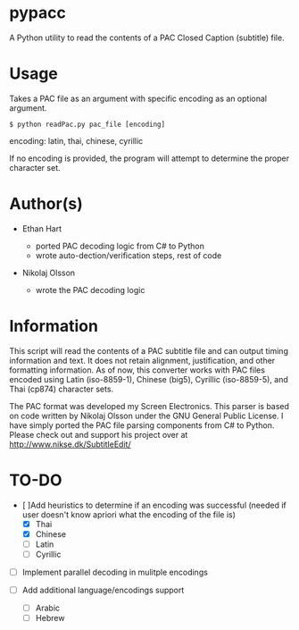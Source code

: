 pypacc
======

A Python utility to read the contents of a PAC Closed Caption (subtitle) file.


Usage
=====

Takes a PAC file as an argument with specific encoding as an optional argument.

    $ python readPac.py pac_file [encoding]

encoding: latin, thai, chinese, cyrillic

If no encoding is provided, the program will attempt to determine the proper
character set.


Author(s)
=========

- Ethan Hart
    - ported PAC decoding logic from C# to Python
    - wrote auto-dection/verification steps, rest of code

- Nikolaj Olsson
    - wrote the PAC decoding logic


Information
===========

This script will read the contents of a PAC subtitle file and can output
timing information and text. It does not retain alignment, justification, and
other formatting information. As of now, this converter works with PAC files
encoded using Latin (iso-8859-1), Chinese (big5), Cyrillic (iso-8859-5), and
Thai (cp874) character sets.

The PAC format was developed my Screen Electronics.
This parser is based on code written by Nikolaj Olsson under the GNU General
Public License. I have simply ported the PAC file parsing components from C#
to Python. Please check out and support his project over at
http://www.nikse.dk/SubtitleEdit/


TO-DO
=====

- [ ]Add heuristics to determine if an encoding was successful (needed if user
    doesn't know apriori what the encoding of the file is)
    - [x] Thai
    - [x] Chinese
    - [ ] Latin
    - [ ] Cyrillic

- [ ] Implement parallel decoding in mulitple encodings

- [ ] Add additional language/encodings support
    - [ ] Arabic
    - [ ] Hebrew
